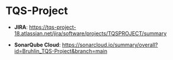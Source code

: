 # TQS-Project

- **JIRA**: https://tqs-project-18.atlassian.net/jira/software/projects/TQSPROJECT/summary

- **SonarQube Cloud**: https://sonarcloud.io/summary/overall?id=Bruhlin_TQS-Project&branch=main